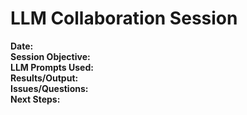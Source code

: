 # LLM Collaboration Session

**Date:**  
**Session Objective:**  
**LLM Prompts Used:**  
**Results/Output:**  
**Issues/Questions:**  
**Next Steps:**